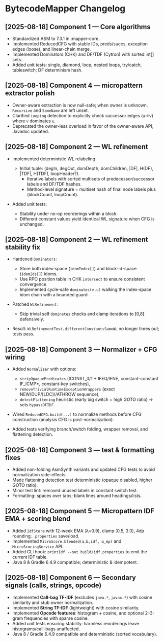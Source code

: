 <!-- >>> AUTOGEN: BYTECODEMAPPER CHANGELOG Component1 BEGIN -->
# BytecodeMapper Changelog

## [2025-08-18] Component 1 — Core algorithms

- Standardized ASM to 7.3.1 in :mapper-core.
- Implemented ReducedCFG with stable IDs, preds/succs, exception edges (loose), and linear-chain merge.
- Implemented Dominators (CHK) and DF/TDF (Cytron) with sorted int[] sets.
- Added unit tests: single, diamond, loop, nested loops, try/catch, tableswitch; DF determinism hash.

<!-- <<< AUTOGEN: BYTECODEMAPPER CHANGELOG Component1 END -->

<!-- >>> AUTOGEN: BYTECODEMAPPER CHANGELOG Component4-Polish BEGIN -->
## [2025-08-18] Component 4 — micropattern extractor polish

- Owner-aware extraction is now null-safe; when owner is unknown, `Recursive` and `SameName` are left unset.
- Clarified `Looping` detection to explicitly check successor edges (u→v) where `v` dominates `u`.
- Deprecated the owner-less overload in favor of the owner-aware API; Javadoc updated.

<!-- <<< AUTOGEN: BYTECODEMAPPER CHANGELOG Component4-Polish END -->

<!-- >>> AUTOGEN: BYTECODEMAPPER CHANGELOG Component2 BEGIN -->
## [2025-08-18] Component 2 — WL refinement

- Implemented deterministic WL relabeling:
  - Initial tuple: (degIn, degOut, domDepth, domChildren, |DF|, H(DF), |TDF|, H(TDF), loopHeader?).
	- Iterative labels with sorted multisets of predecessor/successor labels and DF/TDF hashes.
	- Method-level signature = multiset hash of final node labels plus (blockCount, loopCount).

- Added unit tests:
	- Stability under no-op reorderings within a block.
	- Different constant values yield identical WL signature when CFG is unchanged.
<!-- <<< AUTOGEN: BYTECODEMAPPER CHANGELOG Component2 END -->

<!-- >>> AUTOGEN: BYTECODEMAPPER CHANGELOG Component2-Fix BEGIN -->
## [2025-08-18] Component 2 — WL refinement stability fix

- Hardened `Dominators`:
	- Store both index-space (`idomIndex[]`) and block-id-space (`idomIds[]`) idoms.
	- Use RPO position table in CHK `intersect` to ensure consistent convergence.
	- Implemented cycle-safe `dominates(v,u)` walking the index-space idom chain with a bounded guard.

- Patched `WLRefinement`:
	- Skip trivial self `dominates` checks and clamp iterations to [0,8] defensively.

- Result: `WLRefinementTest.differentConstantsSameWL` no longer times out; tests pass.
<!-- <<< AUTOGEN: BYTECODEMAPPER CHANGELOG Component2-Fix END -->

<!-- >>> AUTOGEN: BYTECODEMAPPER CHANGELOG Component3 BEGIN -->

## [2025-08-18] Component 3 — Normalizer + CFG wiring

- Added `Normalizer` with options:
	- `stripOpaquePredicates` (ICONST_0/1 + IFEQ/IFNE, constant–constant IF_ICMP*, constant-key switches),
	- `removeTrivialRuntimeExceptionWrappers` (exact NEW/DUP/[LDC]/<init>/ATHROW sequence),
	- `detectFlattening` heuristic (early big switch + high GOTO ratio) → sets `bypassDFTDF`.

- Wired `ReducedCFG.build(...)` to normalize methods before CFG construction (analysis CFG is post-normalization).
- Added tests verifying branch/switch folding, wrapper removal, and flattening detection.

<!-- <<< AUTOGEN: BYTECODEMAPPER CHANGELOG Component3 END -->

<!-- >>> AUTOGEN: BYTECODEMAPPER CHANGELOG Component3-Fixes BEGIN -->
## [2025-08-18] Component 3 — test & formatting fixes

- Added non-folding AsmSynth variants and updated CFG tests to avoid normalization side-effects.
- Made flattening detection test deterministic (opaque disabled, higher GOTO ratio).
- Minor test lint: removed unused labels in constant switch test.
- Formatting: spaces over tabs; blank lines around headings/lists.

<!-- <<< AUTOGEN: BYTECODEMAPPER CHANGELOG Component3-Fixes END -->

<!-- >>> AUTOGEN: BYTECODEMAPPER CHANGELOG Component5 BEGIN -->

## [2025-08-18] Component 5 — Micropattern IDF EMA + scoring blend

- Added `IdfStore` with 12-week EMA (λ=0.9), clamp [0.5, 3.0], 4dp rounding; `.properties` save/load.
- Implemented `MicroScore.blended(a,b,idf, α_mp)` and `MicroScoringService` API.
- Added CLI hook: `printIdf --out build/idf.properties` to emit the current IDF table.
- Java 8 & Gradle 6.4.9 compatible; deterministic & idempotent.

<!-- <<< AUTOGEN: BYTECODEMAPPER CHANGELOG Component5 END -->

<!-- >>> AUTOGEN: BYTECODEMAPPER CHANGELOG Component6 BEGIN -->

## [2025-08-18] Component 6 — Secondary signals (calls, strings, opcode)

- Implemented **Call-bag TF-IDF** (excludes `java.*`, `javax.*`) with cosine similarity and stub owner normalization.
- Implemented **String TF-IDF** (lightweight) with cosine similarity.
- Implemented **Opcode features**: histogram + cosine, and optional 2–3-gram frequencies with sparse cosine.
- Added unit tests ensuring stability: harmless reorderings leave histograms/call-bags unaffected.
- Java 8 / Gradle 6.4.9 compatible and deterministic (sorted vocabulary).

<!-- <<< AUTOGEN: BYTECODEMAPPER CHANGELOG Component6 END -->
